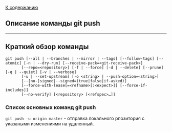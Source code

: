 [К содержанию](./README.md)
## Описание команды git push

---

## Краткий обзор команды
```bash=git
git push [--all | --branches | --mirror | --tags] [--follow-tags] [--atomic] [-n | --dry-run] [--receive-pack=<git-receive-pack>]
	   [--repo=<repository>] [-f | --force] [-d | --delete] [--prune] [-q | --quiet] [-v | --verbose]
	   [-u | --set-upstream] [-o <string> | --push-option=<string>]
	   [--[no-]signed|--signed=(true|false|if-asked)]
	   [--force-with-lease[=<refname>[:<expect>]] [--force-if-includes]]
	   [--no-verify] [<repository> [<refspec>…​]]
```

### Список основных команд git push

``` git push -u origin master ``` - отправка локального рпозитория с указаными изменениями на удаленный.